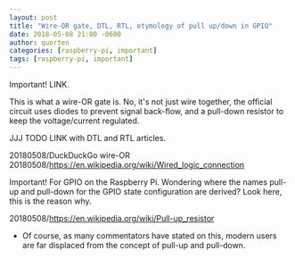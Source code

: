```yaml
---
layout: post
title: "Wire-OR gate, DTL, RTL, etymology of pull up/down in GPIO"
date: 2018-05-08 21:00 -0600
author: quorten
categories: [raspberry-pi, important]
tags: [raspberry-pi, important]
---
```


Important!  LINK.

This is what a wire-OR gate is.  No, it's not just wire together, the
official circuit uses diodes to prevent signal back-flow, and a pull-down
resistor to keep the voltage/current regulated.

JJJ TODO LINK with DTL and RTL articles.

20180508/DuckDuckGo wire-OR  
20180508/https://en.wikipedia.org/wiki/Wired_logic_connection

Important!  For GPIO on the Raspberry Pi.  Wondering where the names
pull-up and pull-down for the GPIO state configuration are derived?
Look here, this is the reason why.

20180508/https://en.wikipedia.org/wiki/Pull-up_resistor

* Of course, as many commentators have stated on this, modern users
  are far displaced from the concept of pull-up and pull-down.
